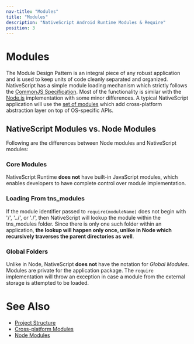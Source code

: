 ```yaml
---
nav-title: "Modules"
title: "Modules"
description: "NativeScript Android Runtime Modules & Require"
position: 3
---
```


# Modules
The Module Design Pattern is an integral piece of any robust application and is used to keep units of code cleanly separated and organized. NativeScript has a simple module loading mechanism which strictly follows the [CommonJS Specification](http://www.commonjs.org/specs/modules/1.0/). Most of the functionality is similar with the [Node.js](http://nodejs.org/api/modules.html) implementation with some minor differences. A typical NativeScript application will use the [set of modules](https://github.com/NativeScript/docs) which add cross-platform abstraction layer on top of OS-specific APIs.

## NativeScript Modules vs. Node Modules
Following are the differences between Node modules and NativeScript modules:

### Core Modules
NativeScript Runtime **does not** have built-in JavaScript modules, which enables developers to have complete control over module implementation.

### Loading From tns_modules
If the module identifier passed to `require(moduleName)` does not begin with '/', '../', or './', then NativeScript will lookup the module within the tns_modules folder. Since there is only one such folder within an application, **the lookup will happen only once, unlike in Node which recursively traverses the parent directories as well**.

### Global Folders
Unlike in Node, NativeScript **does not** have the notation for *Global Modules*. Modules are private for the application package. The `require` implementation will throw an exception in case a module from the external storage is attempted to be loaded.

# See Also
* [Project Structure](./project-structure.md)
* [Cross-platform Modules](https://github.com/NativeScript/docs)
* [Node Modules](http://nodejs.org/api/modules.html)
